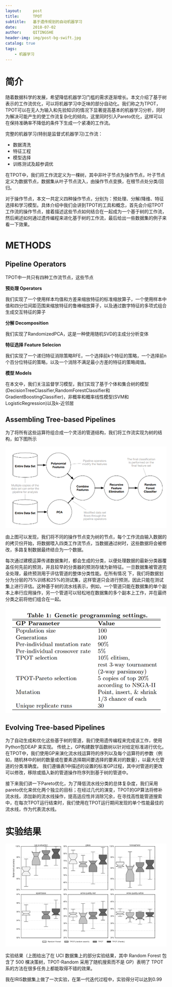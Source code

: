 ```yaml
---
layout:		post
title:		TPOT
subtitle:	基于遗传规划的自动机器学习
date:		2018-07-02
author:		QITINGSHE
header-img:	img/post-bg-swift.jpg
catalog: true
tags:
    - 机器学习
---
```


# 简介

随着数据科学的发展，希望降低机器学习门槛的需求逐渐增长。本文介绍了基于树表示的工作流优化，可以将机器学习中乏味的部分自动化。我们称之为TPOT，TPOT可以在无人为输入和先验知识的情况下显著提高基本的机器学习分析，同时为解决可能产生的使工作流复杂化的倾向，这里同时引入Pareto优化，这样可以在保持准确率不降低的条件下生成一个紧凑的工作流。

完整的机器学习(特别是监督式机器学习)工作流：

- 数据清洗
- 特征工程
- 模型选择
- 训练测试及超参调优

在TPOT中，我们将工作流定义为一棵树，其中非叶子节点为操作节点，叶子节点定义为数据节点，数据集从叶子节点流入，由操作节点变换，在根节点处分类/回归。

对于操作节点，本文一共定义四种操作节点，分别为：预处理、分解/降维、特征选择和学习模型。具体介绍中我们会讲到TPOT的工具和概念，首先会介绍TPOT工作流的操作节点，接着描述这些节点如何结合在一起成为一个基于树的工作流，然后阐述如何通过遗传编程来进化基于树的工作流，最后给出一些数据集的例子来看一下效果。

# METHODS

## Pipeline Operators

TPOT中一共只有四种工作流节点，这些节点

**预处理 Operators** 

我们实现了一个使用样本均值和方差来缩放特征的标准缩放算子，一个使用样本中值和四分位间距范围来缩放特征的鲁棒缩放算子，以及通过数字特征的多项式组合生成交互特征的算子

**分解 Decomposition**

我们实现了RandomizedPCA，这是一种使用随机SVD的主成分分析变体

**特征选择 Feature Selecion**

我们实现了一个递归特征消除策略RFE，一个选择前k个特征的策略，一个选择前n个百分位特征的策略，以及一个消除不满足最小方差的特征的策略阈值。

**模型 Models**

在本文中，我们关注监督学习模型，我们实现了基于个体和集合树的模型(DecisionTreeClassifier,RandomForestClassifier和GradientBoostingClassifier)，非概率和概率线性模型(SVM和LogisticRegression)以及k-近邻居

##  Assembling Tree-based Pipelines

为了将所有这些运算符组合成一个灵活的管道结构，我们将工作流实现为树的结构，如下图所示

![TPOT](https://github.com/Qitingshe/Qitingshe.github.io/raw/master/_posts/assets/TPOT_tree.png)

由上图可以发现，我们将不同的操作节点变为树的节点，每个工作流由输入数据的的拷贝份开始，将数据喂入四类工作流节点，当数据通过树时，这些数据将会被修改，多路复制数据最终结合为一个数据。

每次通过建模运算传递数据集时，都会生成的分类，以便处理数据的最新分类器覆盖任何先前的预测，并且较早的分类器的预测存储为新特征。一旦数据集被管道完全处理，最终预测用于评估管道的整体分类性能。在所有情况 下，我们将数据划分为分层的75%训练和25%的测试集，这样管道只会进行预测，因此只能在测试集上进行评估。这种基于树的流水线表示，例如，一个管道只能在数据集的单个副本上串行应用操作，另一个管道可以轻松地在数据集的多个副本上工作，并在最终分类之前将他们组合在一起。

![](https://github.com/Qitingshe/Qitingshe.github.io/raw/master/_posts/assets/TPOT_gen.png)

##  Evolving Tree-based Pipelines

为了自动生成和优化这些基于树的管道，我们使用遗传编程来完成该工作，使用Python包DEAP 来实现。 传统上，GP构建数学函数树以针对给定标准进行优化。 在TPOT中，我们使用GP来演化流水线运算符的序列以及每个运算符的参数（例如，随机林中的树的数量或在要素选择期间要选择的要素对的数量），以最大化管道的分类准确度。 我们遵循表1中描述的设置的标准GP过程，其中对管道的更改可以修改，移除或插入新的管道操作符序列到基于树的管道中。

接下来我们讲一下Pareto优化，为了降低流水线分类的总体复杂度，我们采用pareto优化来优化两个独立的目标；在经过几代的演变，TPOT的GP算法将修补流水线，添加新的流水线操作，提高适应性并消除冗余，在寻找高性能管道搜索中，在每次TPOT运行结束时，我们使用在TPOT运行期间发现的单个性能最佳的流水线，作为代表流水线。



# 实验结果



![](https://github.com/Qitingshe/Qitingshe.github.io/raw/master/_posts/assets/TPOT_res.png)

实验结果（上图给出了在 UCI 数据集上的部分实验结果，其中 Random Forest 包含了 500 棵决策树，TPOT-Random 采用了随机搜索而不是 GP）表明了 TPOT 系的方法在很多任务上都能取得不错的效果。

我在IRIS数据集上做了一次实验，在第一代迭代过程中，实验得分可以达到0.99